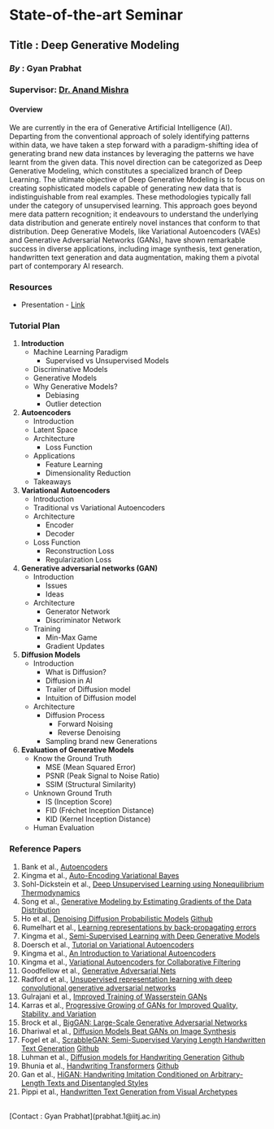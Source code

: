 # State-of-the-art Seminar

## **Title** : Deep Generative Modeling

### **_By_** : Gyan Prabhat
### **Supervisor**: [Dr. Anand Mishra](https://anandmishra22.github.io/) <br>

#### Overview
We are currently in the era of Generative Artificial Intelligence (AI). Departing from the conventional approach of solely identifying patterns within data, we have taken a step forward with a paradigm-shifting idea of generating brand new data instances by leveraging the patterns we have learnt from the given data. This novel direction can be categorized as Deep Generative Modeling, which constitutes a specialized branch of Deep Learning. The ultimate objective of Deep Generative Modeling is to focus on creating sophisticated models capable of generating new data that is indistinguishable from real examples. These methodologies typically fall under the category of unsupervised learning. This approach goes beyond mere data pattern recognition; it endeavours to understand the underlying data distribution and generate entirely novel instances that conform to that distribution. Deep Generative Models, like Variational Autoencoders (VAEs) and Generative Adversarial Networks (GANs), have shown remarkable success in diverse applications, including image synthesis, text generation, handwritten text generation and data augmentation, making them a pivotal part of contemporary AI research.

### **Resources**
- Presentation - [Link]()

### Tutorial Plan
1. **Introduction**
   * Machine Learning Paradigm
     - Supervised vs Unsupervised Models
   * Discriminative Models
   * Generative Models
   * Why Generative Models?
       - Debiasing
       - Outlier detection
2. **Autoencoders**
   * Introduction
   * Latent Space
   * Architecture
     - Loss Function
   * Applications
     - Feature Learning
     - Dimensionality Reduction
   * Takeaways
3. **Variational Autoencoders**
   * Introduction
   * Traditional vs Variational Autoencoders
   * Architecture
     - Encoder
     - Decoder
   * Loss Function
     - Reconstruction Loss
     - Regularization Loss
4. **Generative adversarial networks (GAN)**
   * Introduction
     - Issues
     - Ideas
   * Architecture
     - Generator Network
     - Discriminator Network
   * Training
     - Min-Max Game
     - Gradient Updates
5. **Diffusion Models**
   * Introduction
     - What is Diffusion?
     - Diffusion in AI
     - Trailer of Diffusion model
     - Intuition of Diffusion model
   * Architecture
     - Diffusion Process
       - Forward Noising
       - Reverse Denoising
     - Sampling brand new Generations
6. **Evaluation of Generative Models**
   * Know the Ground Truth
     - MSE (Mean Squared Error)
     - PSNR (Peak Signal to Noise Ratio)
     - SSIM (Structural Similarity)
   * Unknown Ground Truth
     - IS (Inception Score)
     - FID (Fréchet Inception Distance)
     - KID (Kernel Inception Distance)
   * Human Evaluation

### Reference Papers
1. Bank et al., [Autoencoders](https://arxiv.org/pdf/2003.05991.pdf)
2. Kingma et al., [Auto-Encoding Variational Bayes](https://arxiv.org/pdf/1312.6114v10.pdf)
3. Sohl-Dickstein et al., [Deep Unsupervised Learning using Nonequilibrium Thermodynamics](https://arxiv.org/pdf/1503.03585.pdf)
4. Song et al., [Generative Modeling by Estimating Gradients of the Data Distribution](https://arxiv.org/pdf/1907.05600.pdf)
5. Ho et al., [Denoising Diffusion Probabilistic Models](https://arxiv.org/pdf/2006.11239.pdf) [Github](https://github.com/hojonathanho/diffusion)
6. Rumelhart et al., [Learning representations by back-propagating errors](https://www.nature.com/articles/323533a0)
7. Kingma et al., [Semi-Supervised Learning with Deep Generative Models](https://arxiv.org/pdf/1406.5298.pdf)
8. Doersch et al., [Tutorial on Variational Autoencoders](https://arxiv.org/pdf/1606.05908.pdf)
9. Kingma et al., [An Introduction to Variational Autoencoders](https://arxiv.org/pdf/1906.02691.pdf)
10. Kingma et al., [Variational Autoencoders for Collaborative Filtering](https://arxiv.org/pdf/1802.05814.pdf)
11. Goodfellow et al., [Generative Adversarial Nets](https://arxiv.org/pdf/1406.2661.pdf)
12. Radford et al., [Unsupervised representation learning with deep convolutional generative adversarial networks](https://arxiv.org/pdf/1511.06434.pdf)
13. Gulrajani et al., [Improved Training of Wasserstein GANs](https://arxiv.org/pdf/1704.00028.pdf)
14. Karras et al., [Progressive Growing of GANs for Improved Quality, Stability, and Variation](https://arxiv.org/pdf/1710.10196.pdf)
15. Brock et al., [BigGAN: Large-Scale Generative Adversarial Networks](https://arxiv.org/pdf/1809.11096.pdf)
16. Dhariwal et al., [Diffusion Models Beat GANs on Image Synthesis](https://arxiv.org/pdf/2105.05233.pdf)
17. Fogel et al., [ScrabbleGAN: Semi-Supervised Varying Length Handwritten Text Generation](https://arxiv.org/pdf/2003.10557v1.pdf) [Github](https://github.com/amzn/convolutional-handwriting-gan)
18. Luhman et al., [Diffusion models for Handwriting Generation](https://arxiv.org/pdf/2011.06704.pdf) [Github](https://github.com/tcl9876/Diffusion-Handwriting-Generation)
19. Bhunia et al., [Handwriting Transformers](https://arxiv.org/pdf/2104.03964.pdf) [Github](https://github.com/ankanbhunia/Handwriting-Transformers)
20. Gan et al., [HiGAN: Handwriting Imitation Conditioned on Arbitrary-Length Texts and Disentangled Styles](https://ojs.aaai.org/index.php/AAAI/article/view/16917/16724)
21. Pippi et al., [Handwritten Text Generation from Visual Archetypes](https://arxiv.org/pdf/2303.15269.pdf)

<br>
[Contact : Gyan Prabhat](prabhat.1@iitj.ac.in)


